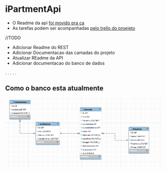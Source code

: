 # iPartmentApi

* O Readme da api [foi movido pra ca](https://github.com/IzGabs/iPartmentApi/tree/master/API)
* As tarefas podem ser acompanhadas [pelo trello do proejeto](https://trello.com/b/d2rBujd4/tcc)


//TODO 
 * Adicionar Readme do REST 
 * Adicionar Documentacao das camadas do projeto
 * Atualizar REadme da API 
 * Adicionar documentacao do banco de dados

.
.
.
.
.
## Como o banco esta atualmente
![alt text](https://github.com/IzGabs/iPartmentApi/blob/master/Documents/Como%20o%20banco%20esta%20agora.PNG?raw=true)

